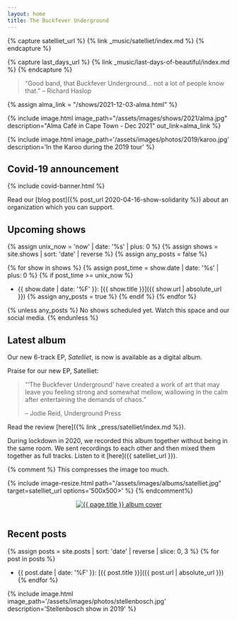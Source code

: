```yaml
---
layout: home
title: The Buckfever Underground
---
```


{% capture satelliet_url %}
    {% link _music/satelliet/index.md %}
{% endcapture %}

{% capture last_days_url %}
    {% link _music/last-days-of-beautiful/index.md %}
{% endcapture %}

> “Good band, that Buckfever Underground… not a lot of people know that.” – Richard Haslop

{% assign alma_link = "/shows/2021-12-03-alma.html" %}

{% include image.html
    image_path="/assets/images/shows/2021/alma.jpg"
    description="Alma Café in Cape Town - Dec 2021"
    out_link=alma_link
%}

{% include image.html
    image_path='/assets/images/photos/2019/karoo.jpg'
    description='In the Karoo during the 2019 tour'
%}


## Covid-19 announcement

{% include covid-banner.html %}

Read our [blog post]({% post_url 2020-04-16-show-solidarity %}) about an organization which you can support.


## Upcoming shows

{% assign unix_now = 'now' | date: '%s' | plus: 0 %}
{% assign shows = site.shows | sort: 'date' | reverse %}
{% assign any_posts = false %}

{% for show in shows %}
{% assign post_time = show.date | date: '%s' | plus: 0 %}
{% if post_time >= unix_now %}
- {{ show.date | date: '%F' }}: [{{ show.title }}]({{ show.url | absolute_url }})
{% assign any_posts = true %}
{% endif %}
{% endfor %}

{% unless any_posts %}
No shows scheduled yet. Watch this space and our social media.
{% endunless %}


## Latest album

Our new 6-track EP, _Satelliet_, is now is available as a digital album.

Praise for our new EP, Satelliet:

> “‘The Buckfever Underground’ have created a work of art that may leave you feeling strong and somewhat mellow, wallowing in the calm after entertaining the demands of chaos.”
>
> – Jodie Reid, Underground Press

Read the review [here]({% link _press/satelliet/index.md %}).

During lockdown in 2020, we recorded this album together without being in the same room. We sent recordings to each other and then mixed them together as full tracks. Listen to it [here]({{ satelliet_url }}).

{% comment %}
This compresses the image too much.

{% include image-resize.html
    path="/assets/images/albums/satelliet.jpg"
    target=satelliet_url
    options='500x500>'
%}
{% endcomment%}

<div align="center">
    <a href="{{ satelliet_url }}">
        <img src="{% link assets/images/albums/satelliet.jpg %}"
            alt="{{ page.title }} album cover"
            class="medium">
    </a>
</div>
<br>


## Recent posts

{% assign posts = site.posts | sort: 'date' | reverse | slice: 0, 3 %}
{% for post in posts %}
- {{ post.date | date: '%F' }}: [{{ post.title }}]({{ post.url | absolute_url }})
{% endfor %}


{% include image.html
    image_path='/assets/images/photos/stellenbosch.jpg'
    description='Stellenbosch show in 2019'
%}
